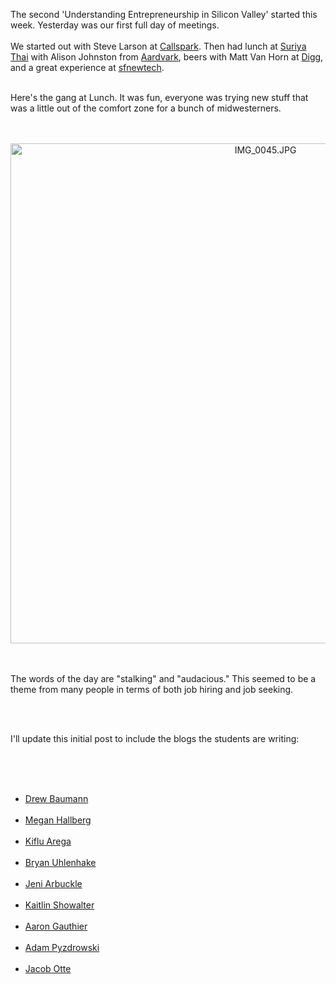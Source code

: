 <!--
.. title: A new year in Silicon Valley
.. date: 2010/01/13
.. slug: a-new-year-in-silicon-valley
.. tags: Siliconvalley, Travel
.. link: 
.. description: 
-->


The second 'Understanding Entrepreneurship in Silicon Valley' started this week.  Yesterday was our first full day of meetings.<br /><br />We started out with Steve Larson at <a href="http://www.callspark.com">Callspark</a>.  Then had lunch at <a href="http://www.suriyasrestaurant.com">Suriya Thai</a> with Alison Johnston from <a href="http://www.vark.com">Aardvark</a>, beers with Matt Van Horn at <a href="http://www.digg.com">Digg</a>, and a great experience at <a href="www.sfnewtech.com">sfnewtech</a>.<br /><br /><p>Here's the gang at Lunch.  It was fun, everyone was trying new stuff that was a little out of the comfort zone for a bunch of midwesterners.</p><br /><br /><div style="text-align:center;"><img src="http://lh4.ggpht.com/_wISL1SSAaEA/S03-KhtgO4I/AAAAAAAAAGg/TAivu6GnCQ4/IMG_0045.JPG?imgmax=800" alt="IMG_0045.JPG" border="0" width="800"  /></div><br /><br /><p>The words of the day are "stalking" and "audacious."  This seemed to be a theme from many people in terms of both job hiring and job seeking.</p><br /><br /><p>I'll update this initial post to include the blogs the students are writing:</p><br /><br /><ul><br /><li><a href="http://blog.drewbaumann.com">Drew Baumann</a></li><br /><li><a href="http://megynsays.blogspot.com">Megan Hallberg</a></li><br /><li><a href="http://kifluarega.blogspot.com/">Kiflu Arega</a></li><br /><li><a href="http://uhlebr01.blogspot.com/">Bryan Uhlenhake</a></li><br /><li><a href="http://jeniarbuckle.blogspot.com/">Jeni Arbuckle</a></li><br /><li><a href="http://kaitshow.blogspot.com">Kaitlin Showalter</a></li><br /><li><a href="http://aarongauthier.blogspot.com/">Aaron Gauthier</a></li><br /><li><a href="http://adampyz.blogspot.com/">Adam Pyzdrowski</a></li><br /><li><a href="jottesili.blogspot.com">Jacob Otte</a></li><br /></ul><div class="blogger-post-footer"><img width='1' height='1' src='https://blogger.googleusercontent.com/tracker/2759017781463016019-6824108243673172284?l=blog.bonelakesoftware.com' alt='' /></div>
